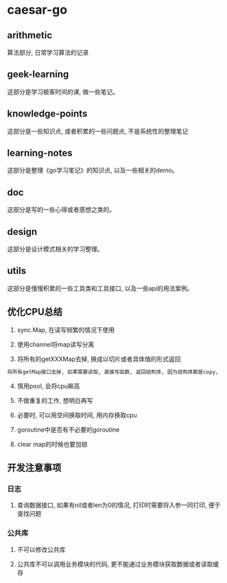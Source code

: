 # caesar-go

## arithmetic

算法部分, 日常学习算法的记录

## geek-learning

这部分是学习极客时间的课, 做一些笔记。

## knowledge-points

这部分是一些知识点, 或者积累的一些问题点, 不是系统性的整理笔记

## learning-notes

这部分是整理《go学习笔记》的知识点, 以及一些相关的demo。

## doc

这部分是写的一些心得或者感想之类的。

## design

这部分是设计模式相关的学习整理。

## utils

这部分是慢慢积累的一些工具类和工具接口, 以及一些api的用法案例。

## 优化CPU总结

1. sync.Map, 在读写频繁的情况下使用

2. 使用channel将map读写分离

3. 将所有的getXXXMap去掉, 换成以切片或者具体值的形式返回

```txt
将所有getMap接口去掉, 如果需要读取, 直接写函数, 返回结构体, 因为结构体都是copy,
```

4. 慎用pool, 会将cpu飙高

5. 不做重复的工作, 想明白再写

6. 必要时, 可以用空间换取时间, 用内存换取cpu

7. goroutine中是否有不必要的goroutine

8. clear map的时候也要加锁

## 开发注意事项

### 日志

1. 查询数据接口, 如果有nil或者len为0的情况, 打印时需要将入参一同打印, 便于查找问题

### 公共库

1. 不可以修改公共库

2. 公共库不可以调用业务模块的代码, 更不能通过业务模块获取数据或者读取缓存
